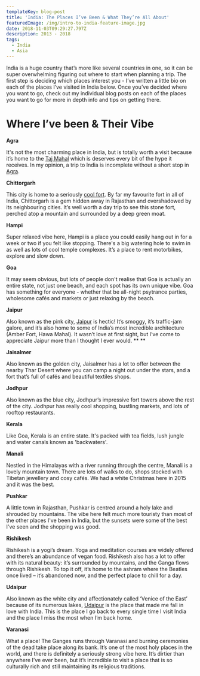 ```yaml
---
templateKey: blog-post
title: 'India: The Places I’ve Been & What They’re All About'
featuredImage: /img/intro-to-india-feature-image.jpg
date: 2018-11-03T09:29:27.797Z
description: 2013 - 2018
tags:
  - India
  - Asia
---
```

India is a huge country that’s more like several countries in one, so it can be super overwhelming figuring out where to start when planning a trip. The first step is deciding which places interest you - I’ve written a little bio on each of the places I’ve visited in India below. Once you’ve decided where you want to go, check out my individual blog posts on each of the places you want to go for more in depth info and tips on getting there.

# Where I’ve been & Their Vibe

**Agra**

It's not the most charming place in India, but is totally worth a visit because it’s home to the [Taj Mahal](https://www.ninetyninedays.com.au/blog/the-taj-mahal/) which is deserves every bit of the hype it receives. In my opinion, a trip to India is incomplete without a short stop in [Agra](https://www.ninetyninedays.com.au/blog/twenty-four-hours-in-agra/).

**Chittorgarh**

This city is home to a seriously [cool fort](https://www.ninetyninedays.com.au/blog/chittorgarh-fort/). By far my favourite fort in all of India, Chittorgarh is a gem hidden away in Rajasthan and overshadowed by its neighbouring cities. It’s well worth a day trip to see this stone fort, perched atop a mountain and surrounded by a deep green moat. 

**Hampi**

Super relaxed vibe here, Hampi is a place you could easily hang out in for a week or two if you felt like stopping. There's a big watering hole to swim in as well as lots of cool temple complexes. It’s a place to rent motorbikes, explore and slow down.

**Goa** 

It may seem obvious, but lots of people don't realise that Goa is actually an entire state, not just one beach, and each spot has its own unique vibe. Goa has something for everyone - whether that be all-night psytrance parties, wholesome cafés and markets or just relaxing by the beach.

**Jaipur**

Also known as the pink city, [Jaipur](https://www.ninetyninedays.com.au/blog/jaipur-the-pink-city/) is hectic! It’s smoggy, it’s traffic-jam galore, and it’s also home to some of India’s most incredible architecture (Amber Fort, Hawa Mahal). It wasn’t love at first sight, but I’ve come to appreciate Jaipur more than I thought I ever would. \*\* \*\*

**Jaisalmer**

Also known as the golden city, Jaisalmer has a lot to offer between the nearby Thar Desert where you can camp a night out under the stars, and a fort that’s full of cafés and beautiful textiles shops.

**Jodhpur**

Also known as the blue city, Jodhpur’s impressive fort towers above the rest of the city. Jodhpur has really cool shopping, bustling markets, and lots of rooftop restaurants. 

**Kerala**

Like Goa, Kerala is an entire state. It's packed with tea fields, lush jungle and water canals known as 'backwaters'.

**Manali**

Nestled in the Himalayas with a river running through the centre, Manali is a lovely mountain town. There are lots of walks to do, shops stocked with Tibetan jewellery and cosy cafés. We had a white Christmas here in 2015 and it was the best.

**Pushkar**

A little town in Rajasthan, Pushkar is centred around a holy lake and shrouded by mountains. The vibe here felt much more touristy than most of the other places I've been in India, but the sunsets were some of the best I've seen and the shopping was good.

**Rishikesh**

Rishikesh is a yogi’s dream. Yoga and meditation courses are widely offered and there’s an abundance of vegan food. Rishikesh also has a lot to offer with its natural beauty: it’s surrounded by mountains, and the Ganga flows through Rishikesh. To top it off, it’s home to the ashram where the Beatles once lived – it’s abandoned now, and the perfect place to chill for a day.

**Udaipur**

Also known as the white city and affectionately called ‘Venice of the East’ because of its numerous lakes, [Udaipur](https://www.ninetyninedays.com.au/blog/udaipur-the-whte-city/) is the place that made me fall in love with India. This is the place I go back to every single time I visit India and the place I miss the most when I’m back home.

**Varanasi**

What a place! The Ganges runs through Varanasi and burning ceremonies of the dead take place along its bank. It’s one of the most holy places in the world, and there is definitely a seriously strong vibe here. It’s dirtier than anywhere I’ve ever been, but it’s incredible to visit a place that is so culturally rich and still maintaining its religious traditions.
